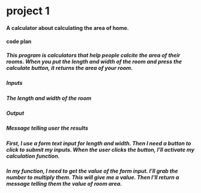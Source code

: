 # project 1 

#### A calculator about calculating the area of home.

#### code plan
   ##### This program is calculators that help people calcite the area of their rooms. When you put the length and width of the room and press the calculate button, it returns the area of your room.

##### Inputs 
##### The length and width of the room
##### Output
##### Message telling user the results

##### First, I use a form text input for length and width. Then I need a button to click to submit my inputs. When the user clicks the button, I'll activate my calculation function. 
##### In my function, I need to get the value of the form input. I'll grab the number  to multiply them. This will give me a value. Then I'll return a message telling them the value of room area.
